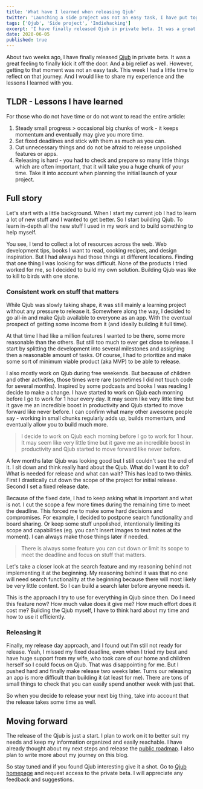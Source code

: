 ```yaml
---
title: 'What have I learned when releasing Qjub'
twitter: 'Launching a side project was not an easy task, I have put together few tips I have learned in the process'
tags: ['Qjub', 'Side project', 'Indiehacking']
excerpt: 'I have finally released Qjub in private beta. It was a great feeling to finally kick it off the door. And a big relief as well. However, getting to that moment was not an easy task. I would like to share my experience and the lessons I learned with you.'
date: 2020-06-05
published: true
---
```


About two weeks ago, I have finally released [Qjub](https://qjub.app) in private beta. It was a great feeling to finally kick it off the door. And a big relief as well. However, getting to that moment was not an easy task. This week I had a little time to reflect on that journey. And I would like to share my experience and the lessons I learned with you.

## TLDR - Lessons I have learned

For those who do not have time or do not want to read the entire article:

1. Steady small progress > occasional big chunks of work - it keeps momentum and eventually may give you more time.
1. Set fixed deadlines and stick with them as much as you can.
1. Cut unnecessary things and do not be afraid to release unpolished features or apps.
1. Releasing is hard - you had to check and prepare so many little things which are often important, that it will take you a huge chunk of your time. Take it into account when planning the initial launch of your project.

## Full story

Let's start with a little background. When I start my current job I had to learn a lot of new stuff and I wanted to get better. So I start building Qjub. To learn in-depth all the new stuff I used in my work and to build something to help myself.

You see, I tend to collect a lot of resources across the web. Web development tips, books I want to read, cooking recipes, and design inspiration. But I had always had those things at different locations. Finding that one thing I was looking for was difficult. None of the products I tried worked for me, so I decided to build my own solution. Building Qjub was like to kill to birds with one stone.

### Consistent work on stuff that matters

While Qjub was slowly taking shape, it was still mainly a learning project without any pressure to release it. Somewhere along the way, I decided to go all-in and make Qjub available to everyone as an app. With the eventual prospect of getting some income from it (and ideally building it full time).

At that time I had like a million features I wanted to be there, some more reasonable than the others. But still too much to ever get close to release. I start by splitting the development into several milestones and assigning then a reasonable amount of tasks. Of course, I had to prioritize and make some sort of minimum viable product (aka MVP) to be able to release.

I also mostly work on Qjub during free weekends. But because of children and other activities, those times were rare (sometimes I did not touch code for several months). Inspired by some podcasts and books I was reading I decide to make a change. I have started to work on Qjub each morning before I go to work for 1 hour every day. It may seem like very little time but it gave me an incredible boost in productivity and Qjub started to move forward like never before. I can confirm what many other awesome people say - working in small chunks regularly adds up, builds momentum, and eventually allow you to build much more.

> I decide to work on Qjub each morning before I go to work for 1 hour. It may seem like very little time but it gave me an incredible boost in productivity and Qjub started to move forward like never before.

A few months later Qjub was looking good but I still couldn't see the end of it. I sit down and think really hard about the Qjub. What do I want it to do? What is needed for release and what can wait? This has lead to two thinks. First I drastically cut down the scope of the project for initial release. Second I set a fixed release date.

Because of the fixed date, I had to keep asking what is important and what is not. I cut the scope a few more times during the remaining time to meet the deadline. This forced me to make some hard decisions and compromises. For example, I decided to postpone search functionality and board sharing. Or keep some stuff unpolished, intentionally limiting its scope and capabilities (eg. you can't insert images to text notes at the moment). I can always make those things later if needed.

> There is always some feature you can cut down or limit its scope to meet the deadline and focus on stuff that matters.

Let's take a closer look at the search feature and my reasoning behind not implementing it at the beginning. My reasoning behind it was that no one will need search functionality at the beginning because there will most likely be very little content. So I can build a search later before anyone needs it.

This is the approach I try to use for everything in Qjub since then. Do I need this feature now? How much value does it give me? How much effort does it cost me? Building the Qjub myself, I have to think hard about my time and how to use it efficiently.

### Releasing it

Finally, my release day approach, and I found out I'm still not ready for release. Yeah, I missed my fixed deadline, even when I tried my best and have huge support from my wife, who took care of our home and children herself so I could focus on Qjub. That was disappointing for me. But I pushed hard and finally make release two weeks later. Turns our releasing an app is more difficult than building it (at least for me). There are tons of small things to check that you can easily spend another week with just that.

So when you decide to release your next big thing, take into account that the release takes some time as well.

## Moving forward

The release of the Qjub is just a start. I plan to work on it to better suit my needs and keep my information organized and easily reachable. I have already thought about my next steps and release the [public roadmap](https://trello.com/b/hIX23oVP/qjub-public-roadmap). I also plan to write more about my journey on this blog.

So stay tuned and if you found Qjub interesting give it a shot. Go to [Qjub homepage](https://qjub.app/#request-access) and request access to the private beta. I will appreciate any feedback and suggestions.
